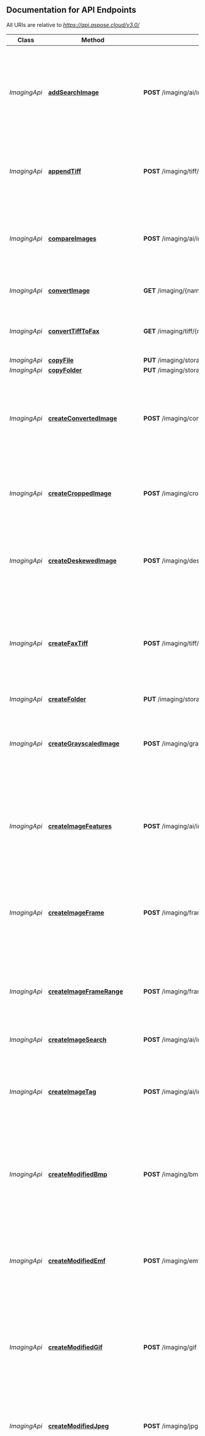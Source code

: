 ﻿## Documentation for API Endpoints

All URIs are relative to *https://api.aspose.cloud/v3.0/*

Class | Method | HTTP request | Description
------------ | ------------- | ------------- | -------------
*ImagingApi* | [**addSearchImage**](ImagingApi.md#addSearchImage) | **POST** /imaging/ai/imageSearch/\{searchContextId}/image | Add image and images features to search context. Image data may be passed as zero-indexed multipart/form-data content or as raw body stream.
*ImagingApi* | [**appendTiff**](ImagingApi.md#appendTiff) | **POST** /imaging/tiff/\{name}/appendTiff | Appends existing TIFF image to another existing TIFF image (i.e. merges TIFF images).
*ImagingApi* | [**compareImages**](ImagingApi.md#compareImages) | **POST** /imaging/ai/imageSearch/\{searchContextId}/compare | Compare two images. Image data may be passed as zero-indexed multipart/form-data content or as raw body stream.
*ImagingApi* | [**convertImage**](ImagingApi.md#convertImage) | **GET** /imaging/\{name}/convert | Convert existing image to another format.
*ImagingApi* | [**convertTiffToFax**](ImagingApi.md#convertTiffToFax) | **GET** /imaging/tiff/\{name}/toFax | Update parameters of existing TIFF image accordingly to fax parameters.
*ImagingApi* | [**copyFile**](ImagingApi.md#copyFile) | **PUT** /imaging/storage/file/copy/\{srcPath} | Copy file
*ImagingApi* | [**copyFolder**](ImagingApi.md#copyFolder) | **PUT** /imaging/storage/folder/copy/\{srcPath} | Copy folder
*ImagingApi* | [**createConvertedImage**](ImagingApi.md#createConvertedImage) | **POST** /imaging/convert | Convert existing image to another format. Image data is passed as zero-indexed multipart/form-data content or as raw body stream. 
*ImagingApi* | [**createCroppedImage**](ImagingApi.md#createCroppedImage) | **POST** /imaging/crop | Crop an image. Image data is passed as zero-indexed multipart/form-data content or as raw body stream.
*ImagingApi* | [**createDeskewedImage**](ImagingApi.md#createDeskewedImage) | **POST** /imaging/deskew | Deskew an image. Image data is passed as zero-indexed multipart/form-data content or as raw body stream.
*ImagingApi* | [**createFaxTiff**](ImagingApi.md#createFaxTiff) | **POST** /imaging/tiff/toFax | Update parameters of TIFF image accordingly to fax parameters. Image data is passed as zero-indexed multipart/form-data content or as raw body stream.
*ImagingApi* | [**createFolder**](ImagingApi.md#createFolder) | **PUT** /imaging/storage/folder/\{path} | Create the folder
*ImagingApi* | [**createGrayscaledImage**](ImagingApi.md#createGrayscaledImage) | **POST** /imaging/grayscale | Grayscales an image. Image data is passed as zero-indexed multipart/form-data content or as raw body stream.
*ImagingApi* | [**createImageFeatures**](ImagingApi.md#createImageFeatures) | **POST** /imaging/ai/imageSearch/\{searchContextId}/features | Extract images features and add them to search context. Image data may be passed as zero-indexed multipart/form-data content or as raw body stream.
*ImagingApi* | [**createImageFrame**](ImagingApi.md#createImageFrame) | **POST** /imaging/frames/\{frameId} | Get separate frame from existing image. Image data is passed as zero-indexed multipart/form-data content or as raw body stream.
*ImagingApi* | [**createImageFrameRange**](ImagingApi.md#createImageFrameRange) | **POST** /imaging/frames/range | Get frames range from existing image. Image data is passed as zero-indexed multipart/form-data content or as raw body stream.
*ImagingApi* | [**createImageSearch**](ImagingApi.md#createImageSearch) | **POST** /imaging/ai/imageSearch/create | Create new search context.
*ImagingApi* | [**createImageTag**](ImagingApi.md#createImageTag) | **POST** /imaging/ai/imageSearch/\{searchContextId}/addTag | Add tag and reference image to search context. Image data is passed as zero-indexed multipart/form-data content or as raw body stream.
*ImagingApi* | [**createModifiedBmp**](ImagingApi.md#createModifiedBmp) | **POST** /imaging/bmp | Update parameters of BMP image. Image data is passed as zero-indexed multipart/form-data content or as raw body stream.
*ImagingApi* | [**createModifiedEmf**](ImagingApi.md#createModifiedEmf) | **POST** /imaging/emf | Process existing EMF imaging using given parameters. Image data is passed as zero-indexed multipart/form-data content or as raw body stream.
*ImagingApi* | [**createModifiedGif**](ImagingApi.md#createModifiedGif) | **POST** /imaging/gif | Update parameters of GIF image. Image data is passed as zero-indexed multipart/form-data content or as raw body stream.
*ImagingApi* | [**createModifiedJpeg**](ImagingApi.md#createModifiedJpeg) | **POST** /imaging/jpg | Update parameters of JPEG image. Image data is passed as zero-indexed multipart/form-data content or as raw body stream.
*ImagingApi* | [**createModifiedJpeg2000**](ImagingApi.md#createModifiedJpeg2000) | **POST** /imaging/jpg2000 | Update parameters of JPEG2000 image. Image data is passed as zero-indexed multipart/form-data content or as raw body stream.
*ImagingApi* | [**createModifiedPsd**](ImagingApi.md#createModifiedPsd) | **POST** /imaging/psd | Update parameters of PSD image. Image data is passed as zero-indexed multipart/form-data content or as raw body stream.
*ImagingApi* | [**createModifiedSvg**](ImagingApi.md#createModifiedSvg) | **POST** /imaging/svg | Update parameters of SVG image. Image data is passed as zero-indexed multipart/form-data content or as raw body stream.
*ImagingApi* | [**createModifiedTiff**](ImagingApi.md#createModifiedTiff) | **POST** /imaging/tiff | Update parameters of TIFF image. Image data is passed as zero-indexed multipart/form-data content or as raw body stream.
*ImagingApi* | [**createModifiedWebP**](ImagingApi.md#createModifiedWebP) | **POST** /imaging/webp | Update parameters of WEBP image. Image data is passed as zero-indexed multipart/form-data content or as raw body stream.
*ImagingApi* | [**createModifiedWmf**](ImagingApi.md#createModifiedWmf) | **POST** /imaging/wmf | Process existing WMF image using given parameters. Image data is passed as zero-indexed multipart/form-data content or as raw body stream.
*ImagingApi* | [**createObjectBounds**](ImagingApi.md#createObjectBounds) | **POST** /imaging/ai/objectdetection/bounds | Detects objects bounds. Image data is passed as zero-indexed multipart/form-data content or as raw body stream.
*ImagingApi* | [**createResizedImage**](ImagingApi.md#createResizedImage) | **POST** /imaging/resize | Resize an image. Image data is passed as zero-indexed multipart/form-data content or as raw body stream.
*ImagingApi* | [**createRotateFlippedImage**](ImagingApi.md#createRotateFlippedImage) | **POST** /imaging/rotateflip | Rotate and/or flip an image. Image data is passed as zero-indexed multipart/form-data content or as raw body stream.
*ImagingApi* | [**createUpdatedImage**](ImagingApi.md#createUpdatedImage) | **POST** /imaging/updateImage | Perform scaling, cropping and flipping of an image in a single request. Image data is passed as zero-indexed multipart/form-data content or as raw body stream.
*ImagingApi* | [**createVisualObjectBounds**](ImagingApi.md#createVisualObjectBounds) | **POST** /imaging/ai/objectdetection/visualbounds | Detects objects bounds and draw them on the original image. Image data is passed as zero-indexed multipart/form-data content or as raw body stream
*ImagingApi* | [**createWebSiteImageFeatures**](ImagingApi.md#createWebSiteImageFeatures) | **POST** /imaging/ai/imageSearch/\{searchContextId}/features/web | Extract images features from web page and add them to search context
*ImagingApi* | [**cropImage**](ImagingApi.md#cropImage) | **GET** /imaging/\{name}/crop | Crop an existing image.
*ImagingApi* | [**deleteFile**](ImagingApi.md#deleteFile) | **DELETE** /imaging/storage/file/\{path} | Delete file
*ImagingApi* | [**deleteFolder**](ImagingApi.md#deleteFolder) | **DELETE** /imaging/storage/folder/\{path} | Delete folder
*ImagingApi* | [**deleteImageFeatures**](ImagingApi.md#deleteImageFeatures) | **DELETE** /imaging/ai/imageSearch/\{searchContextId}/features | Deletes image features from search context.
*ImagingApi* | [**deleteImageSearch**](ImagingApi.md#deleteImageSearch) | **DELETE** /imaging/ai/imageSearch/\{searchContextId} | Deletes the search context.
*ImagingApi* | [**deleteSearchImage**](ImagingApi.md#deleteSearchImage) | **DELETE** /imaging/ai/imageSearch/\{searchContextId}/image | Delete image and images features from search context
*ImagingApi* | [**deskewImage**](ImagingApi.md#deskewImage) | **GET** /imaging/\{name}/deskew | Deskew an existing image.
*ImagingApi* | [**downloadFile**](ImagingApi.md#downloadFile) | **GET** /imaging/storage/file/\{path} | Download file
*ImagingApi* | [**extractImageFeatures**](ImagingApi.md#extractImageFeatures) | **GET** /imaging/ai/imageSearch/\{searchContextId}/image2features | Extract features from image without adding to search context. Image data may be passed as zero-indexed multipart/form-data content or as raw body stream.
*ImagingApi* | [**extractImageFrameProperties**](ImagingApi.md#extractImageFrameProperties) | **POST** /imaging/frames/\{frameId}/properties | Get separate frame properties of existing image. Image data is passed as zero-indexed multipart/form-data content or as raw body stream.
*ImagingApi* | [**extractImageProperties**](ImagingApi.md#extractImageProperties) | **POST** /imaging/properties | Get properties of an image. Image data is passed as zero-indexed multipart/form-data content or as raw body stream.
*ImagingApi* | [**filterEffectImage**](ImagingApi.md#filterEffectImage) | **PUT** /imaging/\{name}/filterEffect | Apply filtering effects to an existing image.
*ImagingApi* | [**findImageDuplicates**](ImagingApi.md#findImageDuplicates) | **GET** /imaging/ai/imageSearch/\{searchContextId}/findDuplicates | Find images duplicates.
*ImagingApi* | [**findImagesByTags**](ImagingApi.md#findImagesByTags) | **POST** /imaging/ai/imageSearch/\{searchContextId}/findByTags | Find images by tags. Tags JSON string is passed as zero-indexed multipart/form-data content or as raw body stream.
*ImagingApi* | [**findSimilarImages**](ImagingApi.md#findSimilarImages) | **GET** /imaging/ai/imageSearch/\{searchContextId}/findSimilar | Find similar images. Image data may be passed as zero-indexed multipart/form-data content or as raw body stream.
*ImagingApi* | [**getDiscUsage**](ImagingApi.md#getDiscUsage) | **GET** /imaging/storage/disc | Get disc usage
*ImagingApi* | [**getFilesList**](ImagingApi.md#getFilesList) | **GET** /imaging/storage/folder/\{path} | Get all files and folders within a folder
*ImagingApi* | [**getFileVersions**](ImagingApi.md#getFileVersions) | **GET** /imaging/storage/version/\{path} | Get file versions
*ImagingApi* | [**getImageFeatures**](ImagingApi.md#getImageFeatures) | **GET** /imaging/ai/imageSearch/\{searchContextId}/features | Gets image features from search context.
*ImagingApi* | [**getImageFrame**](ImagingApi.md#getImageFrame) | **GET** /imaging/\{name}/frames/\{frameId} | Get separate frame from existing image.
*ImagingApi* | [**getImageFrameProperties**](ImagingApi.md#getImageFrameProperties) | **GET** /imaging/\{name}/frames/\{frameId}/properties | Get separate frame properties of existing image.
*ImagingApi* | [**getImageFrameRange**](ImagingApi.md#getImageFrameRange) | **GET** /imaging/\{name}/frames/range | Get frames range from existing image.
*ImagingApi* | [**getImageProperties**](ImagingApi.md#getImageProperties) | **GET** /imaging/\{name}/properties | Get properties of an image.
*ImagingApi* | [**getImageSearchStatus**](ImagingApi.md#getImageSearchStatus) | **GET** /imaging/ai/imageSearch/\{searchContextId}/status | Gets the search context status.
*ImagingApi* | [**getObjectBounds**](ImagingApi.md#getObjectBounds) | **GET** /imaging/ai/objectdetection/\{name}/bounds | Detects objects' bounds
*ImagingApi* | [**getSearchImage**](ImagingApi.md#getSearchImage) | **GET** /imaging/ai/imageSearch/\{searchContextId}/image | Get image from search context
*ImagingApi* | [**getVisualObjectBounds**](ImagingApi.md#getVisualObjectBounds) | **GET** /imaging/ai/objectdetection/\{name}/visualbounds | Detects objects bounds and draw them on the original image
*ImagingApi* | [**grayscaleImage**](ImagingApi.md#grayscaleImage) | **GET** /imaging/\{name}/grayscale | Grayscale an existing image.
*ImagingApi* | [**modifyBmp**](ImagingApi.md#modifyBmp) | **GET** /imaging/\{name}/bmp | Update parameters of existing BMP image.
*ImagingApi* | [**modifyEmf**](ImagingApi.md#modifyEmf) | **GET** /imaging/\{name}/emf | Process existing EMF imaging using given parameters.
*ImagingApi* | [**modifyGif**](ImagingApi.md#modifyGif) | **GET** /imaging/\{name}/gif | Update parameters of existing GIF image.
*ImagingApi* | [**modifyJpeg**](ImagingApi.md#modifyJpeg) | **GET** /imaging/\{name}/jpg | Update parameters of existing JPEG image.
*ImagingApi* | [**modifyJpeg2000**](ImagingApi.md#modifyJpeg2000) | **GET** /imaging/\{name}/jpg2000 | Update parameters of existing JPEG2000 image.
*ImagingApi* | [**modifyPsd**](ImagingApi.md#modifyPsd) | **GET** /imaging/\{name}/psd | Update parameters of existing PSD image.
*ImagingApi* | [**modifySvg**](ImagingApi.md#modifySvg) | **GET** /imaging/\{name}/svg | Update parameters of existing SVG image.
*ImagingApi* | [**modifyTiff**](ImagingApi.md#modifyTiff) | **GET** /imaging/\{name}/tiff | Update parameters of existing TIFF image.
*ImagingApi* | [**modifyWebP**](ImagingApi.md#modifyWebP) | **GET** /imaging/\{name}/webp | Update parameters of existing WEBP image.
*ImagingApi* | [**modifyWmf**](ImagingApi.md#modifyWmf) | **GET** /imaging/\{name}/wmf | Process existing WMF image using given parameters.
*ImagingApi* | [**moveFile**](ImagingApi.md#moveFile) | **PUT** /imaging/storage/file/move/\{srcPath} | Move file
*ImagingApi* | [**moveFolder**](ImagingApi.md#moveFolder) | **PUT** /imaging/storage/folder/move/\{srcPath} | Move folder
*ImagingApi* | [**objectExists**](ImagingApi.md#objectExists) | **GET** /imaging/storage/exist/\{path} | Check if file or folder exists
*ImagingApi* | [**resizeImage**](ImagingApi.md#resizeImage) | **GET** /imaging/\{name}/resize | Resize an existing image.
*ImagingApi* | [**rotateFlipImage**](ImagingApi.md#rotateFlipImage) | **GET** /imaging/\{name}/rotateflip | Rotate and/or flip an existing image.
*ImagingApi* | [**storageExists**](ImagingApi.md#storageExists) | **GET** /imaging/storage/\{storageName}/exist | Check if storage exists
*ImagingApi* | [**updateImage**](ImagingApi.md#updateImage) | **GET** /imaging/\{name}/updateImage | Perform scaling, cropping and flipping of an existing image in a single request.
*ImagingApi* | [**updateImageFeatures**](ImagingApi.md#updateImageFeatures) | **PUT** /imaging/ai/imageSearch/\{searchContextId}/features | Update images features in search context. Image data may be passed as zero-indexed multipart/form-data content or as raw body stream.
*ImagingApi* | [**updateSearchImage**](ImagingApi.md#updateSearchImage) | **PUT** /imaging/ai/imageSearch/\{searchContextId}/image | Update image and images features in search context. Image data may be passed as zero-indexed multipart/form-data content or as raw body stream.
*ImagingApi* | [**uploadFile**](ImagingApi.md#uploadFile) | **PUT** /imaging/storage/file/\{path} | Upload file

## Documentation for Models

Class | Description
----- | -----
[**BigRectangularFilterProperties**](BigRectangularFilterProperties.md) | Big Rectangular Filter Options
[**BilateralSmoothingFilterProperties**](BilateralSmoothingFilterProperties.md) | The Bilateral Smoothing Filter Options.
[**BmpProperties**](BmpProperties.md) | Represents information about image in bmp format.
[**ConvolutionFilterProperties**](ConvolutionFilterProperties.md) | The convolution filter.
[**DeconvolutionFilterProperties**](DeconvolutionFilterProperties.md) | Deconvolution Filter Options, abstract class
[**DetectedObject**](DetectedObject.md) | 
[**DetectedObjectList**](DetectedObjectList.md) | Wrapper for detected objects array
[**DicomProperties**](DicomProperties.md) | Represents information about image in dicom format.
[**DiscUsage**](DiscUsage.md) | Class for disc space information.
[**DjvuProperties**](DjvuProperties.md) | Represents properties of djvu file.
[**DngProperties**](DngProperties.md) | Represents information about image in DNG format.
[**Error**](Error.md) | Error
[**ErrorDetails**](ErrorDetails.md) | The error details
[**ExifData**](ExifData.md) | Represents common EXIF data section.
[**FilesList**](FilesList.md) | Files list
[**FilesUploadResult**](FilesUploadResult.md) | File upload result
[**FileVersion**](FileVersion.md) | File Version
[**FileVersions**](FileVersions.md) | File versions FileVersion.
[**FilterPropertiesBase**](FilterPropertiesBase.md) | Filter Options Base, abstract class
[**GaussianBlurFilterProperties**](GaussianBlurFilterProperties.md) | The Gaussian blur
[**GaussWienerFilterProperties**](GaussWienerFilterProperties.md) | Gauss Wiener Filter Options Deblur gauss
[**GifProperties**](GifProperties.md) | Represents information about image in GIF format.
[**ImageDuplicates**](ImageDuplicates.md) | Image duplicates.
[**ImageDuplicatesSet**](ImageDuplicatesSet.md) | Duplicate images set. 
[**ImageFeatures**](ImageFeatures.md) | Image features.
[**ImagingResponse**](ImagingResponse.md) | Represents information about image.
[**JfifData**](JfifData.md) | Represents JFIF data.
[**Jpeg2000Properties**](Jpeg2000Properties.md) | Represents information about image in JPEG2000 format.
[**JpegExifData**](JpegExifData.md) | Represents EXIF data for JPEG
[**JpegProperties**](JpegProperties.md) | Represents information about image in JPEG format.
[**MedianFilterProperties**](MedianFilterProperties.md) | Median filter
[**MotionWienerFilterProperties**](MotionWienerFilterProperties.md) | Deconvolution filter options deblur motion 
[**ObjectExist**](ObjectExist.md) | Object exists
[**OdgMetadata**](OdgMetadata.md) | ODG format metadata
[**OdgPage**](OdgPage.md) | ODG page info
[**OdgProperties**](OdgProperties.md) | ODG format specific properties
[**PngProperties**](PngProperties.md) | Represents information about image in PNG format.
[**PsdProperties**](PsdProperties.md) | Represents information about PSD image
[**Rectangle**](Rectangle.md) | 
[**SearchContextStatus**](SearchContextStatus.md) | Search context status.
[**SearchResult**](SearchResult.md) | Image search result.
[**SearchResultsSet**](SearchResultsSet.md) | Search results set.
[**SharpenFilterProperties**](SharpenFilterProperties.md) | The Sharpen filter options 
[**SmallRectangularFilterProperties**](SmallRectangularFilterProperties.md) | Small rectangular filter options
[**StorageExist**](StorageExist.md) | Storage exists
[**StorageFile**](StorageFile.md) | File or folder information
[**SvgProperties**](SvgProperties.md) | Represents information about image in PNG format.
[**TiffFrame**](TiffFrame.md) | Represents information about TIFF frame.
[**TiffOptions**](TiffOptions.md) | Represents options for TIFF frame.
[**TiffProperties**](TiffProperties.md) | Represents properties of TIFF image.
[**WebPProperties**](WebPProperties.md) | Represents information about image in WEBP format.
